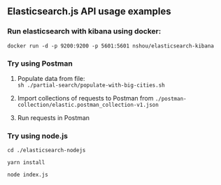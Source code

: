## Elasticsearch.js API usage examples

### Run elasticsearch with kibana using docker:
`docker run -d -p 9200:9200 -p 5601:5601 nshou/elasticsearch-kibana`

### Try using Postman

1. Populate data from file:<br/>
`sh ./partial-search/populate-with-big-cities.sh`

2. Import collections of requests to Postman from `./postman-collection/elastic.postman_collection-v1.json`

3. Run requests in Postman

### Try using node.js

`cd ./elasticsearch-nodejs`

`yarn install`

`node index.js`
